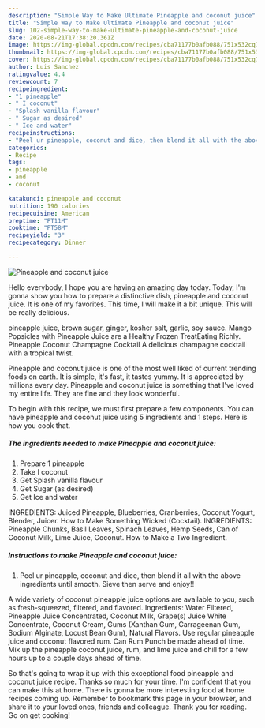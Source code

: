 ```yaml
---
description: "Simple Way to Make Ultimate Pineapple and coconut juice"
title: "Simple Way to Make Ultimate Pineapple and coconut juice"
slug: 102-simple-way-to-make-ultimate-pineapple-and-coconut-juice
date: 2020-08-21T17:38:20.361Z
image: https://img-global.cpcdn.com/recipes/cba71177b0afb088/751x532cq70/pineapple-and-coconut-juice-recipe-main-photo.jpg
thumbnail: https://img-global.cpcdn.com/recipes/cba71177b0afb088/751x532cq70/pineapple-and-coconut-juice-recipe-main-photo.jpg
cover: https://img-global.cpcdn.com/recipes/cba71177b0afb088/751x532cq70/pineapple-and-coconut-juice-recipe-main-photo.jpg
author: Luis Sanchez
ratingvalue: 4.4
reviewcount: 7
recipeingredient:
- "1 pineapple"
- " I coconut"
- "Splash vanilla flavour"
- " Sugar as desired"
- " Ice and water"
recipeinstructions:
- "Peel ur pineapple, coconut and dice, then blend it all with the above ingredients until smooth. Sieve then serve and enjoy!!"
categories:
- Recipe
tags:
- pineapple
- and
- coconut

katakunci: pineapple and coconut 
nutrition: 190 calories
recipecuisine: American
preptime: "PT11M"
cooktime: "PT58M"
recipeyield: "3"
recipecategory: Dinner

---
```



![Pineapple and coconut juice](https://img-global.cpcdn.com/recipes/cba71177b0afb088/751x532cq70/pineapple-and-coconut-juice-recipe-main-photo.jpg)

Hello everybody, I hope you are having an amazing day today. Today, I'm gonna show you how to prepare a distinctive dish, pineapple and coconut juice. It is one of my favorites. This time, I will make it a bit unique. This will be really delicious.

pineapple juice, brown sugar, ginger, kosher salt, garlic, soy sauce. Mango Popsicles with Pineapple Juice are a Healthy Frozen TreatEating Richly. Pineapple Coconut Champagne Cocktail A delicious champagne cocktail with a tropical twist.

Pineapple and coconut juice is one of the most well liked of current trending foods on earth. It is simple, it's fast, it tastes yummy. It is appreciated by millions every day. Pineapple and coconut juice is something that I've loved my entire life. They are fine and they look wonderful.


To begin with this recipe, we must first prepare a few components. You can have pineapple and coconut juice using 5 ingredients and 1 steps. Here is how you cook that.

<!--inarticleads1-->

##### The ingredients needed to make Pineapple and coconut juice:

1. Prepare 1 pineapple
1. Take  I coconut
1. Get Splash vanilla flavour
1. Get  Sugar (as desired)
1. Get  Ice and water


INGREDIENTS: Juiced Pineapple, Blueberries, Cranberries, Coconut Yogurt, Blender, Juicer. How to Make Something Wicked (Cocktail). INGREDIENTS: Pineapple Chunks, Basil Leaves, Spinach Leaves, Hemp Seeds, Can of Coconut Milk, Lime Juice, Coconut. How to Make a Two Ingredient. 

<!--inarticleads2-->

##### Instructions to make Pineapple and coconut juice:

1. Peel ur pineapple, coconut and dice, then blend it all with the above ingredients until smooth. Sieve then serve and enjoy!!


A wide variety of coconut pineapple juice options are available to you, such as fresh-squeezed, filtered, and flavored. Ingredients: Water Filtered, Pineapple Juice Concentrated, Coconut Milk, Grape(s) Juice White Concentrate, Coconut Cream, Gums (Xanthan Gum, Carrageenan Gum, Sodium Alginate, Locust Bean Gum), Natural Flavors. Use regular pineapple juice and coconut flavored rum. Can Rum Punch be made ahead of time. Mix up the pineapple coconut juice, rum, and lime juice and chill for a few hours up to a couple days ahead of time. 

So that's going to wrap it up with this exceptional food pineapple and coconut juice recipe. Thanks so much for your time. I'm confident that you can make this at home. There is gonna be more interesting food at home recipes coming up. Remember to bookmark this page in your browser, and share it to your loved ones, friends and colleague. Thank you for reading. Go on get cooking!
